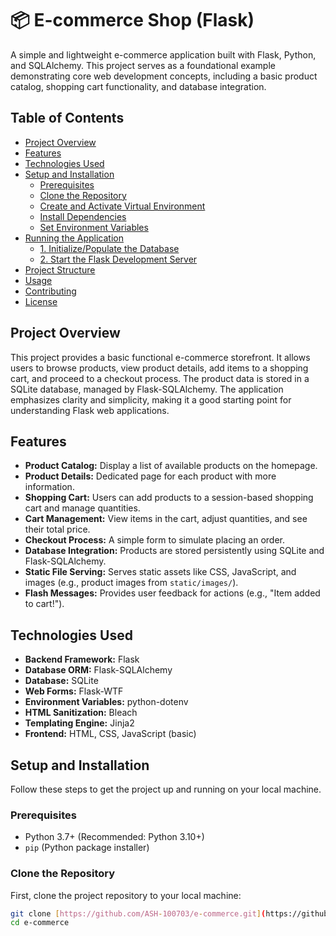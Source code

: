 # 📦 E-commerce Shop (Flask)

A simple and lightweight e-commerce application built with Flask, Python, and SQLAlchemy. This project serves as a foundational example demonstrating core web development concepts, including a basic product catalog, shopping cart functionality, and database integration.

## Table of Contents

- [Project Overview](#project-overview)
- [Features](#features)
- [Technologies Used](#technologies-used)
- [Setup and Installation](#setup-and-installation)
  - [Prerequisites](#prerequisites)
  - [Clone the Repository](#clone-the-repository)
  - [Create and Activate Virtual Environment](#create-and-activate-virtual-environment)
  - [Install Dependencies](#install-dependencies)
  - [Set Environment Variables](#set-environment-variables)
- [Running the Application](#running-the-application)
  - [1. Initialize/Populate the Database](#1-initializepopulate-the-database)
  - [2. Start the Flask Development Server](#2-start-the-flask-development-server)
- [Project Structure](#project-structure)
- [Usage](#usage)
- [Contributing](#contributing)
- [License](#license)

## Project Overview

This project provides a basic functional e-commerce storefront. It allows users to browse products, view product details, add items to a shopping cart, and proceed to a checkout process. The product data is stored in a SQLite database, managed by Flask-SQLAlchemy. The application emphasizes clarity and simplicity, making it a good starting point for understanding Flask web applications.

## Features

* **Product Catalog:** Display a list of available products on the homepage.
* **Product Details:** Dedicated page for each product with more information.
* **Shopping Cart:** Users can add products to a session-based shopping cart and manage quantities.
* **Cart Management:** View items in the cart, adjust quantities, and see their total price.
* **Checkout Process:** A simple form to simulate placing an order.
* **Database Integration:** Products are stored persistently using SQLite and Flask-SQLAlchemy.
* **Static File Serving:** Serves static assets like CSS, JavaScript, and images (e.g., product images from `static/images/`).
* **Flash Messages:** Provides user feedback for actions (e.g., "Item added to cart!").

## Technologies Used

* **Backend Framework:** Flask
* **Database ORM:** Flask-SQLAlchemy
* **Database:** SQLite
* **Web Forms:** Flask-WTF
* **Environment Variables:** python-dotenv
* **HTML Sanitization:** Bleach
* **Templating Engine:** Jinja2
* **Frontend:** HTML, CSS, JavaScript (basic)

## Setup and Installation

Follow these steps to get the project up and running on your local machine.

### Prerequisites

* Python 3.7+ (Recommended: Python 3.10+)
* `pip` (Python package installer)

### Clone the Repository

First, clone the project repository to your local machine:

```bash
git clone [https://github.com/ASH-100703/e-commerce.git](https://github.com/ASH-100703/e-commerce.git)
cd e-commerce

